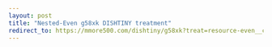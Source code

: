 ```yaml
---
layout: post
title: "Nested-Even g58xk DISHTINY treatment"
redirect_to: https://mmore500.com/dishtiny/g58xk?treat=resource-even__channelsense-yes__nlev-two
---
```

